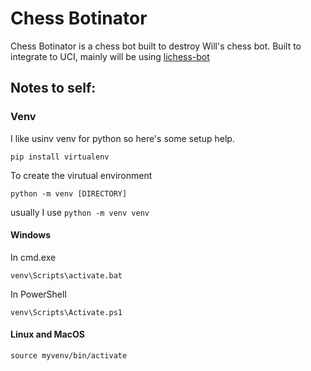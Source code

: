 # Chess Botinator

Chess Botinator is a chess bot built to destroy Will's chess bot. Built to integrate to UCI, mainly will be using [lichess-bot](https://github.com/lichess-bot-devs/lichess-bot)

## Notes to self:

### Venv

I like usinv venv for python so here's some setup help.

`pip install virtualenv`

To create the virutual environment

`python -m venv [DIRECTORY]`

usually I use `python -m venv venv`

#### Windows

In cmd.exe

`venv\Scripts\activate.bat`

In PowerShell

`venv\Scripts\Activate.ps1`

#### Linux and MacOS

`source myvenv/bin/activate`
